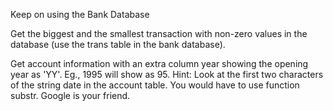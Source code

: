 Keep on using the Bank Database 

Get the biggest and the smallest transaction with non-zero values in the database (use the trans table in the bank database).

Get account information with an extra column year showing the opening year as 'YY'. Eg., 1995 will show as 95. Hint: Look at the first two characters of the string date in the account table. You would have to use function substr. Google is your friend.
